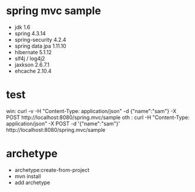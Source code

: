 # spring mvc sample

* jdk 1.6
* spring 4.3.14
* spring-security 4.2.4
* spring data jpa 1.11.10
* hibernate 5.1.12
* slf4j / log4j2
* jaxkson 2.6.7.1
* ehcache 2.10.4

# test
win: curl -v -H "Content-Type: application/json" -d {\"name\":\"sam\"} -X POST http://localhost:8080/spring.mvc/sample
oth : curl -H "Content-Type: application/json" -X POST -d '{"name":"sam"}' http://localhost:8080/spring.mvc/sample

# archetype
* archetype:create-from-project
* mvn install
* add archetype
